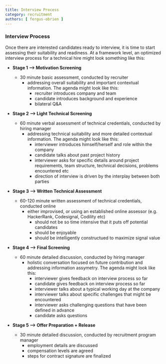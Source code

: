 ```yaml
---
title: Interview Process
category: recruitment
authors: [ fergus-obrien ]
---
```

### Interview Process

Once there are interested candidates ready to interview, it is time to start assessing their suitability and readiness. At a framework level, an optimized interview process for a technical hire might look something like this:

- **Stage 1 --> Motivation Screening** 
   - 30 minute basic assessment, conducted by recruiter 
      - addressing overall suitability and important contextual information. The agenda might look like this:
         - recruiter introduces company and team
         - candidate introduces background and experience
         - bilateral Q&A

- **Stage 2 --> Light Technical Screening**
   - 60 minute verbal assessment of technical credentials, conducted by hiring manager 
      - addressing technical suitability and more detailed contextual information. The agenda might look like this: 
         - interviewer introduces himself/herself and role within the company
         - candidate talks about past project history
         - interviewer asks for specific details around project requirements, team structure, technical decisions, problems encountered etc
         - direction of interview is driven by the interplay between both parties

- **Stage 3 --> Written Technical Assessment**
   - 60-120 minute written assessment of technical credentials, conducted online
      - either improvised, or using an established online assessor (e.g. HackerRank, Codesignal, Codility etc)
         - should not be so time intensive that it puts off potential candidates
         - should be enjoyable
         - should be intelligently constructued to maximize signal value

- **Stage 4 --> Final Screening** 
   - 60 minute detailed discussion, conducted by hiring manager
      - holistic conversation focused on future contribution and addressing information assymetry. The agenda might look like this:
         - interviewer gives feedback on interview process so far
         - candidate gives feedback on interview process so far
         - interviewer talks about a typical working day at the company
         - interviewer talks about specific challenges that might be encountered
         - interviewer asks challenging questions that have been defined in advance
         - candidate asks questions
      
- **Stage 5 --> Offer Preparation + Release**
   - 30 minute detailed discussion, conducted by recruitment program manager
      - employment details are discussed
      - compensation levels are agreed
      - steps for contract signature are finalized

